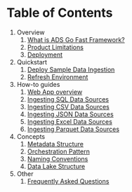 # Table of Contents

1. Overview
   1. [What is ADS Go Fast Framework?](docs/overview.md)
   1. [Product Limitations](docs/overview-product-limitations.md)
   1. [Deployment](docs/overview-deployment.md)
1. Quickstart
   1. [Deploy Sample Data Ingestion](docs/deploy-sample-data-ingestion.md)
   1. [Refresh Environment](docs/refresh-environment.md)
1. How-to guides
   1. [Web App overview](docs/how-to-guides-web-app-overview.md)
   1. [Ingesting SQL Data Sources ](docs/how-to-guides-ingesting-sql-data-sources.md)
   1. [Ingesting CSV Data Sources ](docs/how-to-guides-ingesting-csv-data-sources.md)
   1. [Ingesting JSON Data Sources ](docs/how-to-guides-ingesting-json-data-sources.md)
   1. [Ingesting Excel Data Sources ](docs/how-to-guides-ingesting-excel-data-sources.md)
   1. [Ingesting Parquet Data Sources ](docs/how-to-guides-ingesting-excel-data-sources.md)
1. Concepts
   1. [Metadata Structure](docs/concepts-metadata-structure.md)
   1. [Orchestration Pattern](docs/concepts-orchestration-pattern.md)
   1. [Naming Conventions](docs/concepts-naming-conventions.md)
   1. [Data Lake Structure](docs/concepts-data-lake-structure.md)
1. Other
   1. [Frequently Asked Questions](docs/others-frequently-asked-questions.md)

